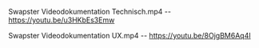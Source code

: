 Swapster Videodokumentation Technisch.mp4  --       https://youtu.be/u3HKbEs3Emw 

Swapster Videodokumentation UX.mp4         --       https://youtu.be/8OjgBM6Aq4I